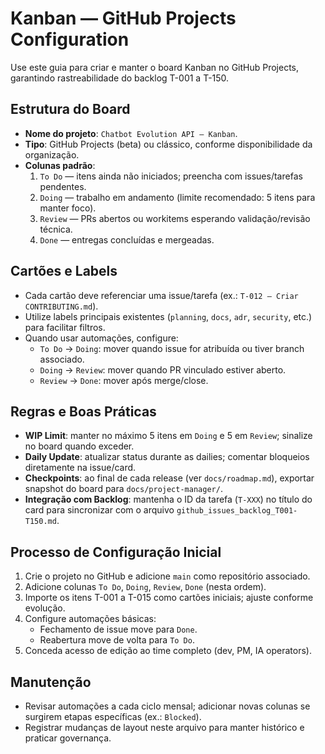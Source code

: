 # Kanban — GitHub Projects Configuration

Use este guia para criar e manter o board Kanban no GitHub Projects, garantindo rastreabilidade do backlog T-001 a T-150.

## Estrutura do Board
- **Nome do projeto**: `Chatbot Evolution API — Kanban`.
- **Tipo**: GitHub Projects (beta) ou clássico, conforme disponibilidade da organização.
- **Colunas padrão**:
  1. `To Do` — itens ainda não iniciados; preencha com issues/tarefas pendentes.
  2. `Doing` — trabalho em andamento (limite recomendado: 5 itens para manter foco).
  3. `Review` — PRs abertos ou workitems esperando validação/revisão técnica.
  4. `Done` — entregas concluídas e mergeadas.

## Cartões e Labels
- Cada cartão deve referenciar uma issue/tarefa (ex.: `T-012 — Criar CONTRIBUTING.md`).
- Utilize labels principais existentes (`planning`, `docs`, `adr`, `security`, etc.) para facilitar filtros.
- Quando usar automações, configure:
  - `To Do` → `Doing`: mover quando issue for atribuída ou tiver branch associado.
  - `Doing` → `Review`: mover quando PR vinculado estiver aberto.
  - `Review` → `Done`: mover após merge/close.

## Regras e Boas Práticas
- **WIP Limit**: manter no máximo 5 itens em `Doing` e 5 em `Review`; sinalize no board quando exceder.
- **Daily Update**: atualizar status durante as dailies; comentar bloqueios diretamente na issue/card.
- **Checkpoints**: ao final de cada release (ver `docs/roadmap.md`), exportar snapshot do board para `docs/project-manager/`.
- **Integração com Backlog**: mantenha o ID da tarefa (`T-XXX`) no título do card para sincronizar com o arquivo `github_issues_backlog_T001-T150.md`.

## Processo de Configuração Inicial
1. Crie o projeto no GitHub e adicione `main` como repositório associado.
2. Adicione colunas `To Do`, `Doing`, `Review`, `Done` (nesta ordem).
3. Importe os itens T-001 a T-015 como cartões iniciais; ajuste conforme evolução.
4. Configure automações básicas:
   - Fechamento de issue move para `Done`.
   - Reabertura move de volta para `To Do`.
5. Conceda acesso de edição ao time completo (dev, PM, IA operators).

## Manutenção
- Revisar automações a cada ciclo mensal; adicionar novas colunas se surgirem etapas específicas (ex.: `Blocked`).
- Registrar mudanças de layout neste arquivo para manter histórico e praticar governança.
